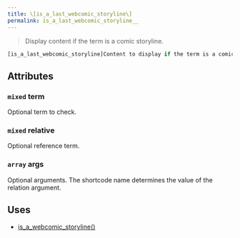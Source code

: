 ```yaml
---
title: \[is_a_last_webcomic_storyline\]
permalink: is_a_last_webcomic_storyline__
---
```


> Display content if the term is a comic storyline.

```php
[is_a_last_webcomic_storyline]Content to display if the term is a comic storyline.[/is_a_last_webcomic_storyline]
```

## Attributes

### `mixed` term
Optional term to check.

### `mixed` relative
Optional reference term.

### `array` args
Optional arguments. The shortcode name determines the
value of the relation argument.

## Uses
- [is_a_webcomic_storyline()](is_a_webcomic_storyline())

